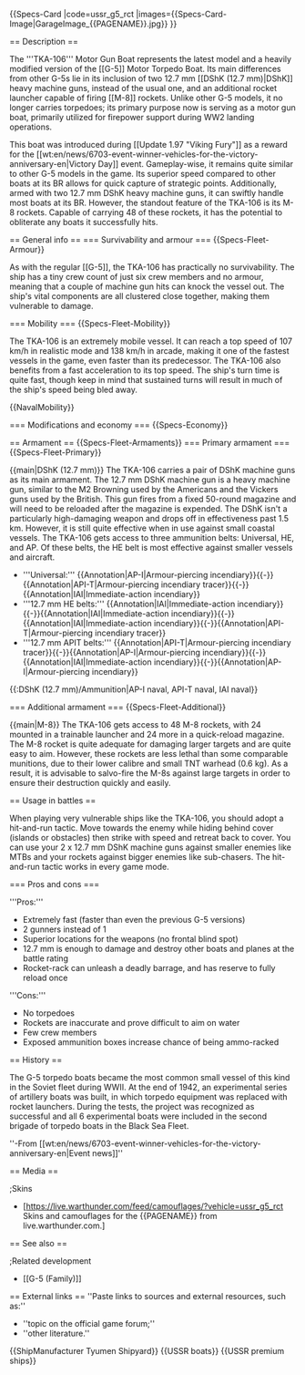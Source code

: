 {{Specs-Card
|code=ussr_g5_rct
|images={{Specs-Card-Image|GarageImage_{{PAGENAME}}.jpg}}
}}

== Description ==
<!-- ''In the first part of the description, cover the history of the ship's creation and military application. In the second part, tell the reader about using this ship in the game. Add a screenshot: if a beginner player has a hard time remembering vehicles by name, a picture will help them identify the ship in question.'' -->
The '''TKA-106''' Motor Gun Boat represents the latest model and a heavily modified version of the [[G-5]] Motor Torpedo Boat. Its main differences from other G-5s lie in its inclusion of two 12.7 mm [[DShK (12.7 mm)|DShK]] heavy machine guns, instead of the usual one, and an additional rocket launcher capable of firing [[M-8]] rockets. Unlike other G-5 models, it no longer carries torpedoes; its primary purpose now is serving as a motor gun boat, primarily utilized for firepower support during WW2 landing operations.

This boat was introduced during [[Update 1.97 "Viking Fury"]] as a reward for the [[wt:en/news/6703-event-winner-vehicles-for-the-victory-anniversary-en|Victory Day]] event. Gameplay-wise, it remains quite similar to other G-5 models in the game. Its superior speed compared to other boats at its BR allows for quick capture of strategic points. Additionally, armed with two 12.7 mm DShK heavy machine guns, it can swiftly handle most boats at its BR. However, the standout feature of the TKA-106 is its M-8 rockets. Capable of carrying 48 of these rockets, it has the potential to obliterate any boats it successfully hits.

== General info ==
=== Survivability and armour ===
{{Specs-Fleet-Armour}}
<!-- Talk about the vehicle's armour. Note the most well-defended and most vulnerable zones, e.g. the ammo magazine. Evaluate the composition of components and assemblies responsible for movement and manoeuvrability. Evaluate the survivability of the primary and secondary armaments separately. Don't forget to mention the size of the crew, which plays an important role in fleet mechanics. Save tips on preserving survivability for the "Usage in battles" section. If necessary, use a graphical template to show the most well-protected or most vulnerable points in the armour. -->
As with the regular [[G-5]], the TKA-106 has practically no survivability. The ship has a tiny crew count of just six crew members and no armour, meaning that a couple of machine gun hits can knock the vessel out. The ship's vital components are all clustered close together, making them vulnerable to damage.

=== Mobility ===
{{Specs-Fleet-Mobility}}
<!-- Write about the ship's mobility. Evaluate its power and manoeuvrability, rudder rerouting speed, stopping speed at full tilt, with its maximum forward and reverse speed. -->
The TKA-106 is an extremely mobile vessel. It can reach a top speed of 107 km/h in realistic mode and 138 km/h in arcade, making it one of the fastest vessels in the game, even faster than its predecessor. The TKA-106 also benefits from a fast acceleration to its top speed. The ship's turn time is quite fast, though keep in mind that sustained turns will result in much of the ship's speed being bled away.

{{NavalMobility}}

=== Modifications and economy ===
{{Specs-Economy}}

== Armament ==
{{Specs-Fleet-Armaments}}
=== Primary armament ===
{{Specs-Fleet-Primary}}
<!-- Provide information about the characteristics of the primary armament. Evaluate their efficacy in battle based on their reload speed, ballistics and the capacity of their shells. Add a link to the main article about the weapon: {{main|Weapon name (calibre)}}. Broadly describe the ammunition available for the primary armament, and provide recommendations on how to use it and which ammunition to choose. -->
{{main|DShK (12.7 mm)}}
The TKA-106 carries a pair of DShK machine guns as its main armament. The 12.7 mm DShK machine gun is a heavy machine gun, similar to the M2 Browning used by the Americans and the Vickers guns used by the British. This gun fires from a fixed 50-round magazine and will need to be reloaded after the magazine is expended. The DShK isn't a particularly high-damaging weapon and drops off in effectiveness past 1.5 km. However, it is still quite effective when in use against small coastal vessels. The TKA-106 gets access to three ammunition belts: Universal, HE, and AP. Of these belts, the HE belt is most effective against smaller vessels and aircraft.

* '''Universal:''' {{Annotation|AP-I|Armour-piercing incendiary}}{{-}}{{Annotation|API-T|Armour-piercing incendiary tracer}}{{-}}{{Annotation|IAI|Immediate-action incendiary}}
* '''12.7 mm HE belts:''' {{Annotation|IAI|Immediate-action incendiary}}{{-}}{{Annotation|IAI|Immediate-action incendiary}}{{-}}{{Annotation|IAI|Immediate-action incendiary}}{{-}}{{Annotation|API-T|Armour-piercing incendiary tracer}}
* '''12.7 mm APIT belts:''' {{Annotation|API-T|Armour-piercing incendiary tracer}}{{-}}{{Annotation|AP-I|Armour-piercing incendiary}}{{-}}{{Annotation|IAI|Immediate-action incendiary}}{{-}}{{Annotation|AP-I|Armour-piercing incendiary}}

{{:DShK (12.7 mm)/Ammunition|AP-I naval, API-T naval, IAI naval}}

=== Additional armament ===
{{Specs-Fleet-Additional}}
<!-- Describe the available additional armaments of the ship: depth charges, mines, torpedoes. Talk about their positions, available ammunition and launch features such as dead zones of torpedoes. If there is no additional armament, remove this section. -->
{{main|M-8}}
The TKA-106 gets access to 48 M-8 rockets, with 24 mounted in a trainable launcher and 24 more in a quick-reload magazine. The M-8 rocket is quite adequate for damaging larger targets and are quite easy to aim. However, these rockets are less lethal than some comparable munitions, due to their lower calibre and small TNT warhead (0.6 kg). As a result, it is advisable to salvo-fire the M-8s against large targets in order to ensure their destruction quickly and easily.

== Usage in battles ==
<!-- ''Describe the technique of using this ship, the characteristics of her use in a team and tips on strategy. Abstain from writing an entire guide – don't try to provide a single point of view, but give the reader food for thought. Talk about the most dangerous opponents for this vehicle and provide recommendations on fighting them. If necessary, note the specifics of playing with this vehicle in various modes (AB, RB, SB).'' -->

When playing very vulnerable ships like the TKA-106, you should adopt a hit-and-run tactic. Move towards the enemy while hiding behind cover (islands or obstacles) then strike with speed and retreat back to cover. You can use your 2 x 12.7 mm DShK machine guns against smaller enemies like MTBs and your rockets against bigger enemies like sub-chasers. The hit-and-run tactic works in every game mode. 

=== Pros and cons ===
<!-- ''Summarise and briefly evaluate the vehicle in terms of its characteristics and combat effectiveness. Mark its pros and cons in the bulleted list. Try not to use more than 6 points for each of the characteristics. Avoid using categorical definitions such as "bad", "good" and the like - use substitutions with softer forms such as "inadequate" and "effective".'' -->

'''Pros:'''

* Extremely fast (faster than even the previous G-5 versions)
* 2 gunners instead of 1
* Superior locations for the weapons (no frontal blind spot)
* 12.7 mm is enough to damage and destroy other boats and planes at the battle rating
* Rocket-rack can unleash a deadly barrage, and has reserve to fully reload once

'''Cons:'''

* No torpedoes
* Rockets are inaccurate and prove difficult to aim on water
* Few crew members
* Exposed ammunition boxes increase chance of being ammo-racked

== History ==
<!-- ''Describe the history of the creation and combat usage of the ship in more detail than in the introduction. If the historical reference turns out to be too long, take it to a separate article, taking a link to the article about the ship and adding a block "/History" (example: <nowiki>https://wiki.warthunder.com/(Ship-name)/History</nowiki>) and add a link to it here using the <code>main</code> template. Be sure to reference text and sources by using <code><nowiki><ref></ref></nowiki></code>, as well as adding them at the end of the article with <code><nowiki><references /></nowiki></code>. This section may also include the ship's dev blog entry (if applicable) and the in-game encyclopedia description (under <code><nowiki>=== In-game description ===</nowiki></code>, also if applicable).'' -->
The G-5 torpedo boats became the most common small vessel of this kind in the Soviet fleet during WWII. At the end of 1942, an experimental series of artillery boats was built, in which torpedo equipment was replaced with rocket launchers. During the tests, the project was recognized as successful and all 6 experimental boats were included in the second brigade of torpedo boats in the Black Sea Fleet.

''-From [[wt:en/news/6703-event-winner-vehicles-for-the-victory-anniversary-en|Event news]]''

== Media ==
<!-- ''Excellent additions to the article would be video guides, screenshots from the game, and photos.'' -->

;Skins

* [https://live.warthunder.com/feed/camouflages/?vehicle=ussr_g5_rct Skins and camouflages for the {{PAGENAME}} from live.warthunder.com.]

== See also ==
<!-- ''Links to articles on the War Thunder Wiki that you think will be useful for the reader, for example:''
* ''reference to the series of the ship;''
* ''links to approximate analogues of other nations and research trees.'' -->

;Related development

* [[G-5 (Family)]]

== External links ==
''Paste links to sources and external resources, such as:''

* ''topic on the official game forum;''
* ''other literature.''

{{ShipManufacturer Tyumen Shipyard}}
{{USSR boats}}
{{USSR premium ships}}